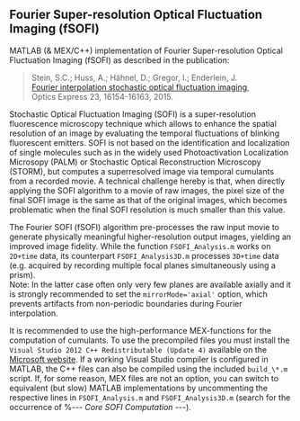 ## Fourier Super-resolution Optical Fluctuation Imaging (fSOFI)


MATLAB (& MEX/C++) implementation of Fourier Super-resolution Optical Fluctuation Imaging (fSOFI) as described in the publication:
	
 > Stein, S.C.; Huss, A.; Hähnel, D.; Gregor, I.; Enderlein, J.  
 >  [Fourier interpolation stochastic optical fluctuation imaging](https://www.osapublishing.org/oe/abstract.cfm?uri=oe-23-12-16154),  
 >  Optics Express  23, 16154-16163, 2015.
 
 Stochastic Optical Fluctuation Imaging (SOFI) is a super-resolution fluorescence microscopy technique which allows to enhance the spatial resolution of an image by evaluating the temporal fluctuations of blinking fluorescent emitters. SOFI is not based on the identification and localization of single molecules such as in the widely used Photoactivation Localization Microsopy (PALM) or Stochastic Optical Reconstruction Microscopy (STORM), but computes a superresolved image via temporal cumulants from a recorded movie. A technical challenge hereby is that, when directly applying the SOFI algorithm to a movie of raw images, the pixel size of the final SOFI image is the same as that of the original images, which becomes problematic when the final SOFI resolution is much smaller than this value.

The Fourier SOFI (fSOFI) algorithm pre-processes the raw input movie to generate physically meaningful higher-resolution output images, yielding an improved image fidelity. While the function `FSOFI_Analysis.m` works on `2D+time` data, its counterpart `FSOFI_Analysis3D.m` processes `3D+time` data (e.g. acquired by recording multiple focal planes simultaneously using a prism).  
Note: In the latter case often only very few planes are available axially and it is strongly recommended to set the `mirrorMode='axial'` option, which prevents artifacts from non-periodic boundaries during Fourier interpolation.

It is recommended to use the high-performance MEX-functions for the computation of cumulants. To use the precompiled files you must install the `Visual Studio 2012 C++ Redistributable (Update 4)` available on the [Microsoft website](https://www.microsoft.com/de-de/download/details.aspx?id=30679). If a working Visual Studio compiler is configured in MATLAB, the C++ files can also be compiled using the included `build_\*.m` script. If, for some reason, MEX files are not an option, you can switch to equivalent (but slow) MATLAB implementations by uncommenting the respective lines in `FSOFI_Analysis.m` and `FSOFI_Analysis3D.m` (search for the occurrence of %*--- Core SOFI Computation ---*).